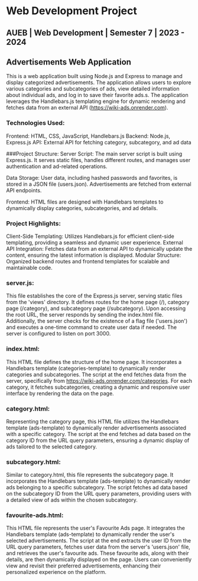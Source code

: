 # Web Development Project

## AUEB | Web Development | Semester 7 | 2023 - 2024

## Advertisements Web Application

This is a web application built using Node.js and Express to manage and display categorized advertisements. The application allows users to explore various categories and subcategories of ads, view detailed information about individual ads, and log in to save their favorite ads.s. The application leverages the Handlebars.js templating engine for dynamic rendering and fetches data from an external API (https://wiki-ads.onrender.com).

### Technologies Used:
Frontend: HTML, CSS, JavaScript, Handlebars.js
Backend: Node.js, Express.js
API: External API for fetching category, subcategory, and ad data

###Project Structure:
  Server Script: The main server script is built using Express.js. It serves static files, handles different routes, and manages user authentication and ad-related operations.

  Data Storage: User data, including hashed passwords and favorites, is stored in a JSON file (users.json). Advertisements are fetched from external API endpoints.

  Frontend: HTML files are designed with Handlebars templates to dynamically display categories, subcategories, and ad details.

### Project Highlights:
Client-Side Templating: Utilizes Handlebars.js for efficient client-side templating, providing a seamless and dynamic user experience.
External API Integration: Fetches data from an external API to dynamically update the content, ensuring the latest information is displayed.
Modular Structure: Organized backend routes and frontend templates for scalable and maintainable code.

### server.js:
This file establishes the core of the Express.js server, serving static files from the 'views' directory. It defines routes for the home page (/), category page (/category), and subcategory page (/subcategory). Upon accessing the root URL, the server responds by sending the index.html file. Additionally, the server checks for the existence of a flag file ('users.json') and executes a one-time command to create user data if needed. The server is configured to listen on port 3000.

### index.html:
This HTML file defines the structure of the home page. It incorporates a Handlebars template (categories-template) to dynamically render categories and subcategories. The script at the end fetches data from the server, specifically from https://wiki-ads.onrender.com/categories. For each category, it fetches subcategories, creating a dynamic and responsive user interface by rendering the data on the page.

### category.html:
Representing the category page, this HTML file utilizes the Handlebars template (ads-template) to dynamically render advertisements associated with a specific category. The script at the end fetches ad data based on the category ID from the URL query parameters, ensuring a dynamic display of ads tailored to the selected category.

### subcategory.html:
Similar to category.html, this file represents the subcategory page. It incorporates the Handlebars template (ads-template) to dynamically render ads belonging to a specific subcategory. The script fetches ad data based on the subcategory ID from the URL query parameters, providing users with a detailed view of ads within the chosen subcategory.

### favourite-ads.html:
This HTML file represents the user's Favourite Ads page. It integrates the Handlebars template (ads-template) to dynamically render the user's selected advertisements. The script at the end extracts the user ID from the URL query parameters, fetches user data from the server's 'users.json' file, and retrieves the user's favourite ads. These favourite ads, along with their details, are then dynamically displayed on the page. Users can conveniently view and revisit their preferred advertisements, enhancing their personalized experience on the platform.
